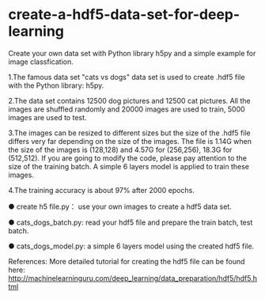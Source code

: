 # create-a-hdf5-data-set-for-deep-learning
Create your own data set with Python library h5py and a simple example for image classfication.

1.The famous data set "cats vs dogs" data set is used to create .hdf5 file with the Python library: h5py.

2.The data set contains 12500 dog pictures and 12500 cat pictures. All the images are shuffled randomly and 20000 images are used to train,   5000 images are used to test. 

3.The images can be resized to different sizes but the size of the .hdf5 file differs very far depending on the size of the images. The       file is 1.14G when the size of the images is (128,128) and 4.57G for (256,256), 18.3G for (512,512). If you are going to modify the code,   please pay attention to the size of the training batch. A simple 6 layers model is applied to train these images.

4.The training accuracy is about 97% after 2000 epochs.


● create h5 file.py： use your own images to create a hdf5 data set.

● cats_dogs_batch.py: read your hdf5 file and prepare the train batch, test batch.

● cats_dogs_model.py: a simple 6 layers model using the created hdf5 file.

References: More detailed tutorial for creating the hdf5 file can be found here: http://machinelearninguru.com/deep_learning/data_preparation/hdf5/hdf5.html
